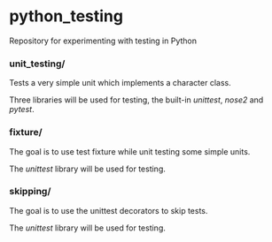 # python_testing
Repository for experimenting with testing in Python

### unit_testing/

Tests a very simple unit which implements a character class.

Three libraries will be used for testing, the built-in *unittest*, *nose2* and *pytest*.

### fixture/

The goal is to use test fixture while unit testing some simple units.

The *unittest* library will be used for testing.

### skipping/

The goal is to use the unittest decorators to skip tests.

The *unittest* library will be used for testing.